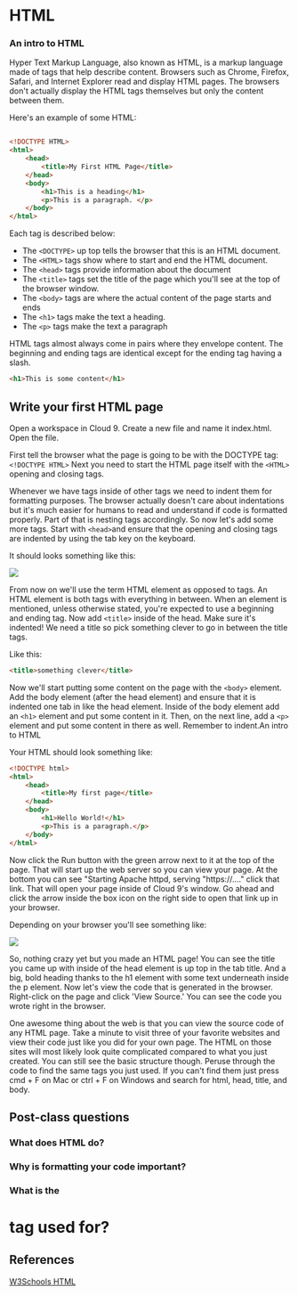 HTML 
========

### An intro to HTML 

Hyper Text Markup Language, also known as HTML, is a markup language made of tags that help describe content. Browsers such as Chrome, Firefox, Safari, and Internet Explorer read and display HTML pages. The browsers don't actually display the HTML tags themselves but only the content between them. 

Here's an example of some HTML:

```HTML

<!DOCTYPE HTML>
<html>
	<head>
		<title>My First HTML Page</title>		
	</head>
	<body>
		<h1>This is a heading</h1>
		<p>This is a paragraph. </p>
	</body>
</html>

```

Each tag is described below:
* The `<DOCTYPE>` up top tells the browser that this is an HTML document. 
* The `<HTML>` tags show where to start and end the HTML document.
* The `<head>` tags provide information about the document
* The `<title>` tags set the title of the page which you'll see at the top of the browser window.
* The `<body>` tags are where the actual content of the page starts and ends
* The `<h1>` tags make the text a heading. 
* The `<p>` tags make the text a paragraph

HTML tags almost always come in pairs where they envelope content. The beginning and ending tags are identical except for the ending tag having a slash.

```HTML
<h1>This is some content</h1>
```

## Write your first HTML page

Open a workspace in Cloud 9. Create a new file and name it index.html. Open the file.

First tell the browser what the page is going to be with the DOCTYPE tag: `<!DOCTYPE HTML>`
Next you need to start the HTML page itself with the `<HTML>` opening and closing tags.

Whenever we have tags inside of other tags we need to indent them for formatting purposes. The browser actually doesn't care about indentations but it's much easier for humans to 
read and understand if code is formatted properly. Part of that is nesting tags accordingly. So now let's add some more tags. 
Start with `<head>`and ensure that the opening and closing tags are indented by using the tab key on the keyboard. 

It should looks something like this:

<img src="http://i.imgur.com/BwZDmP9.png" />

From now on we'll use the term HTML element as opposed to tags. An HTML element is both tags with everything in between. When an element is mentioned, unless otherwise stated, you're expected to use a beginning and ending tag.
Now add `<title>` inside of the head. Make sure it's indented! We need a title so pick something clever to go in between the title tags.

Like this: 
```html
<title>something clever</title>
```

Now we'll start putting some content on the page with the `<body>` element. Add the body element (after the head element) and ensure that it is indented one tab in like the head element. 
Inside of the body element add an `<h1>` element and put some content in it. Then, on the next line, add a `<p>` element and put some content in there as well. Remember to indent.An intro to HTML

Your HTML should look something like:

```HTML
<!DOCTYPE html>
<html>
    <head>
        <title>My first page</title>
    </head>
    <body>
        <h1>Hello World!</h1>
        <p>This is a paragraph.</p>
    </body>
</html>
```

Now click the Run button with the green arrow next to it at the top of the page. That will start up the web server so you can view your page. 
At the bottom you can see "Starting Apache httpd, serving "https://...." click that link. That will open your page inside of Cloud 9's window. 
Go ahead and click the arrow inside the box icon on the right side to open that link up in your browser. 

Depending on your browser you'll see something like:

<img src="http://i.imgur.com/XSNoC6u.png" />

So, nothing crazy yet but you made an HTML page! You can see the title you came up with inside of the head element is up top in the tab title. 
And a big, bold heading thanks to the h1 element with some text underneath inside the p element. Now let's view the code that is generated in the browser.
Right-click on the page and click 'View Source.' You can see the code you wrote right in the browser. 

One awesome thing about the web is that you can view the source code of any HTML page. Take a minute to visit three of your favorite websites and view their code just like you did for your own page.
The HTML on those sites will most likely look quite complicated compared to what you just created. You can still see the basic structure though. Peruse through the code to find the same tags you just used.
If you can't find them just press cmd + F on Mac or ctrl + F on Windows and search for html, head, title, and body. 

## Post-class questions
### What does HTML do?
### Why is formatting your code important?
### What is the <h1> tag used for?


## References

[W3Schools HTML](http://www.w3schools.com/html/html_intro.asp)

